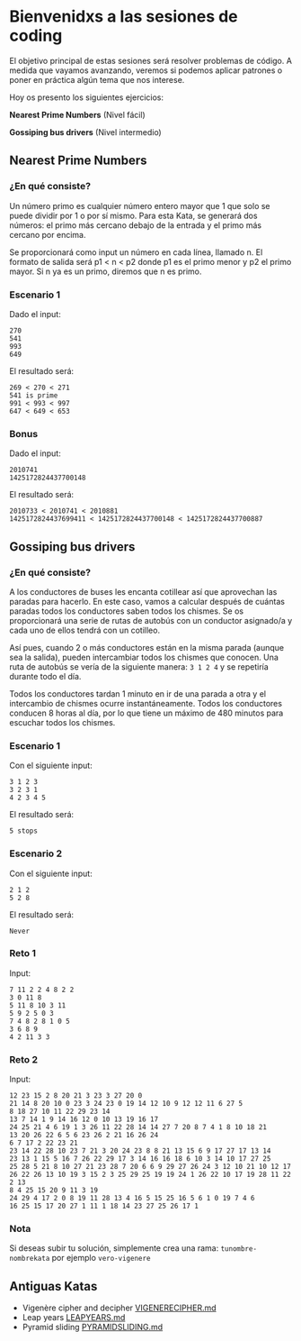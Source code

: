 # Bienvenidxs a las sesiones de coding

El objetivo principal de estas sesiones será resolver problemas de código. A medida que vayamos avanzando, veremos
si podemos aplicar patrones o poner en práctica algún tema que nos interese.

Hoy os presento los siguientes ejercicios:

**Nearest Prime Numbers** (Nivel fácil)

**Gossiping bus drivers** (Nivel intermedio)

## Nearest Prime Numbers

### ¿En qué consiste?

Un número primo es cualquier número entero mayor que 1 que solo se puede dividir por 1 o por sí mismo.
Para esta Kata, se generará dos números: el primo más cercano debajo de la entrada y el primo más cercano por encima.

Se proporcionará como input un número en cada línea, llamado n. El formato de salida será p1 < n < p2
donde p1 es el primo menor y p2 el primo mayor. Si n ya es un primo, diremos que n es primo.

### Escenario 1
Dado el input:
```
270  
541  
993  
649
```
El resultado será:
```
269 < 270 < 271  
541 is prime
991 < 993 < 997  
647 < 649 < 653
```

### Bonus
Dado el input:
```
2010741
1425172824437700148
```
El resultado será:
```
2010733 < 2010741 < 2010881
1425172824437699411 < 1425172824437700148 < 1425172824437700887
```

## Gossiping bus drivers

### ¿En qué consiste?

A los conductores de buses les encanta cotillear así que aprovechan las paradas para hacerlo. En este caso, vamos
a calcular después de cuántas paradas todos los conductores saben todos los chismes.
Se os proporcionará una serie de rutas de autobús con un conductor asignado/a y cada uno de ellos tendrá con un cotilleo.

Así pues, cuando 2 o más conductores están en la misma parada (aunque sea la salida), pueden intercambiar todos los chismes que conocen.
Una ruta de autobús se vería de la siguiente manera: `3 1 2 4` y se repetiría durante todo el día.

Todos los conductores tardan 1 minuto en ir de una parada a otra y el intercambio de chismes ocurre instantáneamente.
Todos los conductores conducen 8 horas al día, por lo que tiene un máximo de 480 minutos para escuchar todos los chismes.

### Escenario 1
Con el siguiente input:
```
3 1 2 3
3 2 3 1 
4 2 3 4 5
```
El resultado será:
```
5 stops
```

### Escenario 2
Con el siguiente input:
```
2 1 2
5 2 8
```
El resultado será:
```
Never
```

### Reto 1
Input:
```
7 11 2 2 4 8 2 2
3 0 11 8
5 11 8 10 3 11
5 9 2 5 0 3
7 4 8 2 8 1 0 5
3 6 8 9
4 2 11 3 3
```

### Reto 2
Input:
```
12 23 15 2 8 20 21 3 23 3 27 20 0
21 14 8 20 10 0 23 3 24 23 0 19 14 12 10 9 12 12 11 6 27 5
8 18 27 10 11 22 29 23 14
13 7 14 1 9 14 16 12 0 10 13 19 16 17
24 25 21 4 6 19 1 3 26 11 22 28 14 14 27 7 20 8 7 4 1 8 10 18 21
13 20 26 22 6 5 6 23 26 2 21 16 26 24
6 7 17 2 22 23 21
23 14 22 28 10 23 7 21 3 20 24 23 8 8 21 13 15 6 9 17 27 17 13 14
23 13 1 15 5 16 7 26 22 29 17 3 14 16 16 18 6 10 3 14 10 17 27 25
25 28 5 21 8 10 27 21 23 28 7 20 6 6 9 29 27 26 24 3 12 10 21 10 12 17
26 22 26 13 10 19 3 15 2 3 25 29 25 19 19 24 1 26 22 10 17 19 28 11 22 2 13
8 4 25 15 20 9 11 3 19
24 29 4 17 2 0 8 19 11 28 13 4 16 5 15 25 16 5 6 1 0 19 7 4 6
16 25 15 17 20 27 1 11 1 18 14 23 27 25 26 17 1
```

### Nota
Si deseas subir tu solución, simplemente crea una rama: `tunombre-nombrekata` por ejemplo `vero-vigenere`

## Antiguas Katas
- Vigenère cipher and decipher [VIGENERECIPHER.md](old-katas%2FVIGENERECIPHER.md)
- Leap years [LEAPYEARS.md](old-katas%2FLEAPYEARS.md)
- Pyramid sliding [PYRAMIDSLIDING.md](old-katas/PYRAMIDSLIDING.md)
